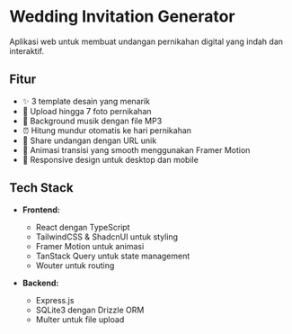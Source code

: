 # Wedding Invitation Generator

Aplikasi web untuk membuat undangan pernikahan digital yang indah dan interaktif.

## Fitur

- ✨ 3 template desain yang menarik
- 📸 Upload hingga 7 foto pernikahan
- 🎵 Background musik dengan file MP3
- ⏰ Hitung mundur otomatis ke hari pernikahan
- 🔗 Share undangan dengan URL unik
- 🎨 Animasi transisi yang smooth menggunakan Framer Motion
- 📱 Responsive design untuk desktop dan mobile

## Tech Stack

- **Frontend:**
  - React dengan TypeScript
  - TailwindCSS & ShadcnUI untuk styling
  - Framer Motion untuk animasi
  - TanStack Query untuk state management
  - Wouter untuk routing

- **Backend:**
  - Express.js
  - SQLite3 dengan Drizzle ORM
  - Multer untuk file upload


